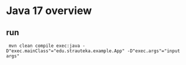 # Java 17 overview 

## run 
` mvn clean compile exec:java -D"exec.mainClass"="edu.strauteka.example.App" -D"exec.args"="input args"`